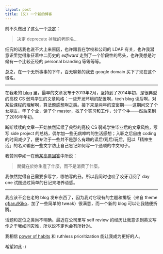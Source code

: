 ```yaml
---
layout: post
title: (又) 一个新的博客
---
```



前不久做出了这么一个[决定](https://twitter.com/junjiahe/status/875847108397481985)：

> 决定 deprecate 掉我的老网名...

细究的话我也说不大上来原因，也许跟我在学校和公司的 LDAP 有关，也许我潜意识里觉得象征着中二历史的 *edfward* 走到了一个阶段性的尽头，也许我想是时候有一个比较正经的 personal branding 等等等等。

总之，在一个无所事事的下午，百无聊赖的我去 google domain 买下了现在这个域名。

******

在我老的 [blog](http://blog.edfward.com) 里，最早的文章发布于2013年2月，坚持到了2014年初，是很典型的高校 CS 弱鸡学生的文章风格：一些开发环境的配置啊，tech blog 读后啊，对某些课程的理解啊，算法题感想啊之类。接下来是两年的空窗期——这期间交了个女朋友，毕了个业，读了个 master，找了个实习和工作，分了个手——然后来到了2016年年初。

断断续续的文章一开始依然延续了典型的高校 CS 弱鸡学生毕业后的文章风格，写写 side project 的总结，偶尔加一些无病呻吟的生活感想；入职之后自由 coding 的时间减少了，便专注于一些并不是那么有趣的读后/观后/玩后，冠以「精神生活」的名义输出一些文字防止自己忘记如何写一个通顺的中文句子。

我赞同李如一在他[某高票回答](https://www.zhihu.com/question/20173494/answer/15323321)中所说：

> 關鍵在於妳生產了什麼，而不是消費了什麼。

我依然觉得自己需要多写字，哪怕写的丑。所以我同时也咬了咬牙订阅了 day one 试图通过简单的日记来培养语感。

******

我应该不会在老的 blog 发布东西了，因为我对它现有的主题和排版（来自 theme [gfjaru/Kiko](https://github.com/gfjaru/Kiko)，加了一些简单的 tweak）很满意，而一个新的 blog 可以让我随便折腾。

话题和定位之类尚不明确。最近在公司里写 self review 的经历让我意识到英文写作之于我如同灾难，所以说不定也会有所针对。

我相信 [power of habits](https://www.farnamstreetblog.com/2017/06/habits-vs-goals/) 和 ruthless prioritization 能让我成为更好的人。

希望如此 :)

